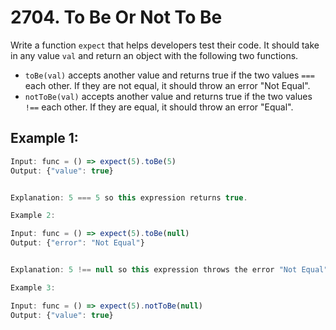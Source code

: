 # 2704. To Be Or Not To Be

Write a function `expect` that helps developers test their code. It should take in any value `val` and return an object with the following two functions.

- `toBe(val)` accepts another value and returns true if the two values `===` each other. If they are not equal, it should throw an error "Not Equal".
- `notToBe(val)` accepts another value and returns true if the two values `!==` each other. If they are equal, it should throw an error "Equal".

## Example 1:

```javascript
Input: func = () => expect(5).toBe(5)
Output: {"value": true}


Explanation: 5 === 5 so this expression returns true.

Example 2:

Input: func = () => expect(5).toBe(null)
Output: {"error": "Not Equal"}


Explanation: 5 !== null so this expression throws the error "Not Equal".

Example 3:

Input: func = () => expect(5).notToBe(null)
Output: {"value": true}
